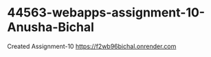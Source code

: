 # 44563-webapps-assignment-10-Anusha-Bichal
Created Assignment-10
https://f2wb96bichal.onrender.com
